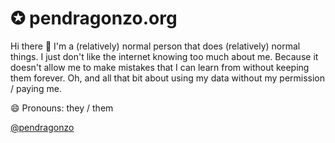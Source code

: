 # ✪ pendragonzo.org

Hi there 👋
I'm a (relatively) normal person that does (relatively) normal things. I just don't like the internet knowing too much about me. Because it doesn't allow me to make mistakes that I can learn from without keeping them forever. Oh, and all that bit about using my data without my permission / paying me.

😄 Pronouns: they / them

[@pendragonzo](https://twitter.com/pendragonzo)
